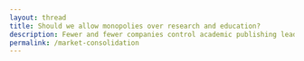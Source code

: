 ```yaml
---
layout: thread
title: Should we allow monopolies over research and education?
description: Fewer and fewer companies control academic publishing leading to higher prices, less innovation, and worrying impacts for privacy and diversity. While digital markets tend towards monopolies, it doesn't have to be this way.
permalink: /market-consolidation
---
```

